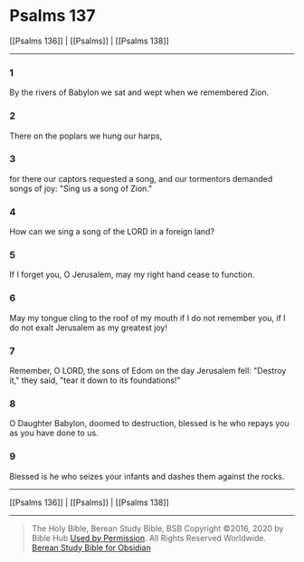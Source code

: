# Psalms 137

[[Psalms 136]] | [[Psalms]] | [[Psalms 138]]

---

### 1
By the rivers of Babylon we sat and wept when we remembered Zion.

### 2
There on the poplars we hung our harps,

### 3
for there our captors requested a song, and our tormentors demanded songs of joy: "Sing us a song of Zion."

### 4
How can we sing a song of the LORD in a foreign land?

### 5
If I forget you, O Jerusalem, may my right hand cease to function.

### 6
May my tongue cling to the roof of my mouth if I do not remember you, if I do not exalt Jerusalem as my greatest joy!

### 7
Remember, O LORD, the sons of Edom on the day Jerusalem fell: "Destroy it," they said, "tear it down to its foundations!"

### 8
O Daughter Babylon, doomed to destruction, blessed is he who repays you as you have done to us.

### 9
Blessed is he who seizes your infants and dashes them against the rocks.

---

[[Psalms 136]] | [[Psalms]] | [[Psalms 138]]

---

> The Holy Bible, Berean Study Bible, BSB
> Copyright &copy;2016, 2020 by Bible Hub
> [Used by Permission](https://berean.bible/terms.htm). All Rights Reserved Worldwide.
> [Berean Study Bible for Obsidian](https://github.com/gapmiss/berean-study-bible-for-obsidian)</small>

